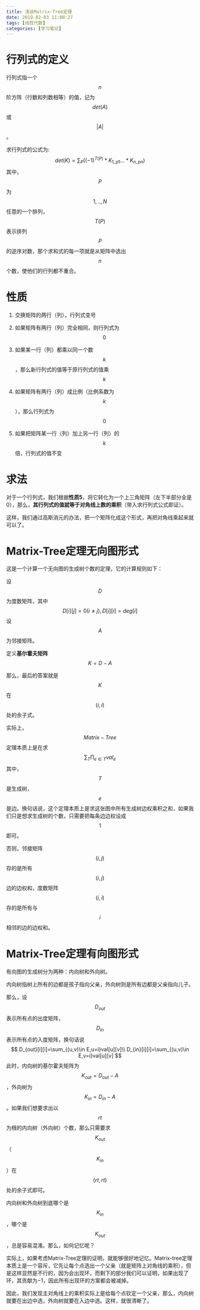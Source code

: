 ```yaml
---
title: 浅谈Matrix-Tree定理
date: 2019-02-03 11:00:27
tags: [线性代数]
categories: [学习笔记]
---
```


# 行列式的定义

行列式指一个$$n$$阶方阵（行数和列数相等）的值，记为$$det(A)$$或$$|A|$$。

求行列式的公式为:
$$
det(K)=\sum_P((-1)^{T(P)}*K_{1,p1}...*K_{n,pn})
$$
其中，$$P$$为$$1,..,N$$任意的一个排列，$$T(P)$$表示排列$$P$$的逆序对数，那个求和式的每一项就是从矩阵中选出$$n$$个数，使他们的行列都不重合。

<!--more-->

# 性质

1. 交换矩阵的两行（列），行列式变号

2. 如果矩阵有两行（列）完全相同，则行列式为$$0$$

3. 如果某一行（列）都乘以同一个数$$k$$，那么新行列式的值等于原行列式的值乘$$k$$

4. 如果矩阵有两行（列）成比例（比例系数为$$k$$），那么行列式为$$0$$

5. 如果把矩阵某一行（列）加上另一行（列）的$$k$$倍，行列式的值不变

# 求法

对于一个行列式，我们根据**性质5**，将它转化为一个上三角矩阵（左下半部分全是0），那么，**其行列式的值就等于对角线上数的乘积**（带入求行列式公式即证）。

这样，我们通过高斯消元的办法，把一个矩阵化成这个形式，再把对角线乘起来就可以了。

# Matrix-Tree定理无向图形式

这是一个计算一个无向图的生成树个数的定理，它的计算规则如下：

设$$D$$为度数矩阵，其中
$$
D[i][j]=0(i\ne j),D[i][i]=deg[i]
$$
设$$A$$为邻接矩阵。

定义**基尔霍夫矩阵**$$K=D-A$$

那么，最后的答案就是$$K$$在$$(i,i)$$处的余子式。

实际上，$$Matrix-Tree$$定理本质上是在求
$$
\sum_{T}\prod_{e\in T}val_e
$$
其中，$$T$$是生成树，$$e$$是边。换句话说，这个定理本质上是求这张图中所有生成树边权乘积之和，如果我们只是想求生成树的个数，只需要把每条边边权设成$$1$$即可。

否则，邻接矩阵$$(i,j)$$存的是所有$$(i,j)$$边的边权和，度数矩阵$$(i,i)$$存的是所有与$$i$$相邻的边的边权和。

# Matrix-Tree定理有向图形式

有向图的生成树分为两种：内向树和外向树。

内向树指树上所有的边都是孩子指向父亲，外向树则是所有边都是父亲指向儿子。

那么，设$$D_{out}$$表示所有点的出度矩阵，$$D_{in}$$表示所有点的入度矩阵，换句话说
$$
D_{out}[i][i]=\sum_{(u,v)\in E,u=i}val[u][v]\\
D_{in}[i][i]=\sum_{(u,v)\in E,v=i}val[u][v]
$$
此时，内向树的基尔霍夫矩阵为$$K_{out}=D_{out}-A$$，外向树为$$K_{in}=D_{in}-A$$。如果我们想要求出以$$rt$$为根的内向树（外向树）个数，那么只需要求$$K_{out}$$（$$K_{in}$$）在$$(rt,rt)$$处的余子式即可。

内向树和外向树到底哪个是$$K_{in}$$，哪个是$$K_{out}$$​​，总是容易混淆。那么，如何记忆呢？

实际上，如果考虑Matrix-Tree定理的证明，就能够很好地记忆。Matrix-tree定理本质上是一个容斥，它先让每个点选出一个父亲（就是矩阵上对角线的乘积），但是这样显然是不行的，因为会出现环，而剩下的部分我们可以证明，如果出现了环，其贡献为$-1$​，因此所有出现环的方案都会被减掉。

因此，我们发现主对角线上的乘积实际上是给每个点钦定一个父亲，那么，内向树就要在出边中选，外向树就要在入边中选。这样，就很清晰了。
